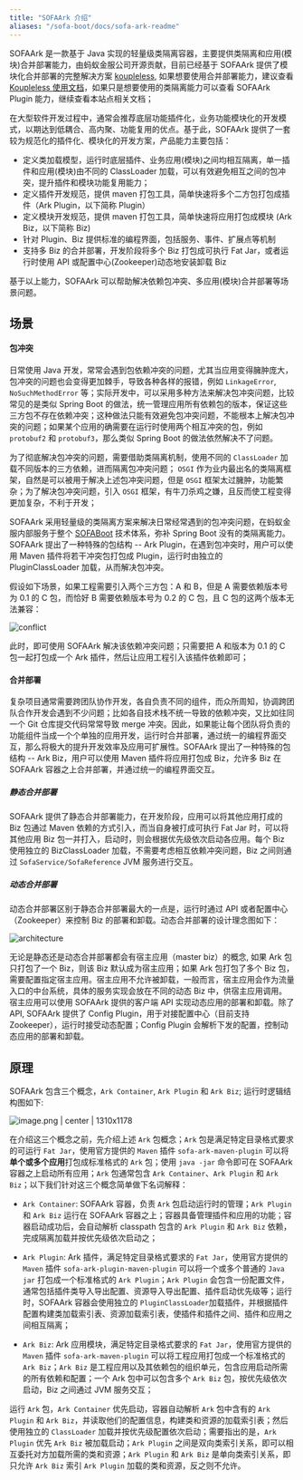 ```yaml
---
title: "SOFAArk 介绍"
aliases: "/sofa-boot/docs/sofa-ark-readme"
---
```


SOFAArk 是一款基于 Java 实现的轻量级类隔离容器，主要提供类隔离和应用(模块)合并部署能力，由蚂蚁金服公司开源贡献，目前已经基于 SOFAArk 提供了模块化合并部署的完整解决方案 [koupleless](https://github.com/koupleless/koupleless), 如果想要使用合并部署能力，建议查看 [Koupleless 使用文档](https://koupleless.io/)，如果只是想要使用的类隔离能力可以查看 SOFAArk Plugin 能力，继续查看本站点相关文档；

在大型软件开发过程中，通常会推荐底层功能插件化，业务功能模块化的开发模式，以期达到低耦合、高内聚、功能复用的优点。基于此，SOFAArk 提供了一套较为规范化的插件化、模块化的开发方案，产品能力主要包括：

+ 定义类加载模型，运行时底层插件、业务应用(模块)之间均相互隔离，单一插件和应用(模块)由不同的 ClassLoader 加载，可以有效避免相互之间的包冲突，提升插件和模块功能复用能力；
+ 定义插件开发规范，提供 maven 打包工具，简单快速将多个二方包打包成插件（Ark Plugin，以下简称 Plugin）
+ 定义模块开发规范，提供 maven 打包工具，简单快速将应用打包成模块 (Ark Biz，以下简称 Biz)
+ 针对 Plugin、Biz 提供标准的编程界面，包括服务、事件、扩展点等机制
+ 支持多 Biz 的合并部署，开发阶段将多个 Biz 打包成可执行 Fat Jar，或者运行时使用 API 或配置中心(Zookeeper)动态地安装卸载 Biz

基于以上能力，SOFAArk 可以帮助解决依赖包冲突、多应用(模块)合并部署等场景问题。

## 场景
#### 包冲突
日常使用 Java 开发，常常会遇到包依赖冲突的问题，尤其当应用变得臃肿庞大，包冲突的问题也会变得更加棘手，导致各种各样的报错，例如 `LinkageError`, `NoSuchMethodError` 等；实际开发中，可以采用多种方法来解决包冲突问题，比较常见的是类似 Spring Boot 的做法，统一管理应用所有依赖包的版本，保证这些三方包不存在依赖冲突；这种做法只能有效避免包冲突问题，不能根本上解决包冲突的问题；如果某个应用的确需要在运行时使用两个相互冲突的包，例如 `protobuf2` 和 `protobuf3`，那么类似 Spring Boot 的做法依然解决不了问题。

为了彻底解决包冲突的问题，需要借助类隔离机制，使用不同的 `ClassLoader` 加载不同版本的三方依赖，进而隔离包冲突问题； `OSGI` 作为业内最出名的类隔离框架，自然是可以被用于解决上述包冲突问题，但是 `OSGI` 框架太过臃肿，功能繁杂；为了解决包冲突问题，引入 `OSGI` 框架，有牛刀杀鸡之嫌，且反而使工程变得更加复杂，不利于开发；

SOFAArk 采用轻量级的类隔离方案来解决日常经常遇到的包冲突问题，在蚂蚁金服内部服务于整个 [SOFABoot](https://github.com/sofastack/sofa-boot) 技术体系，弥补 Spring Boot 没有的类隔离能力。SOFAArk 提出了一种特殊的包结构 -- Ark Plugin，在遇到包冲突时，用户可以使用 Maven 插件将若干冲突包打包成 Plugin，运行时由独立的 PluginClassLoader 加载，从而解决包冲突。

假设如下场景，如果工程需要引入两个三方包：A 和 B，但是 A 需要依赖版本号为 0.1 的 C 包，而恰好 B 需要依赖版本号为 0.2 的 C 包，且 C 包的这两个版本无法兼容：

![conflict](https://cdn.yuque.com/lark/2018/png/590/1523868150329-41ea3982-4783-49b0-a1e6-ffffddbe0886.png)

此时，即可使用 SOFAArk 解决该依赖冲突问题；只需要把 A 和版本为 0.1 的 C 包一起打包成一个 Ark 插件，然后让应用工程引入该插件依赖即可；

#### 合并部署
复杂项目通常需要跨团队协作开发，各自负责不同的组件，而众所周知，协调跨团队合作开发会遇到不少问题；比如各自技术栈不统一导致的依赖冲突，又比如往同一个 Git 仓库提交代码常常导致 merge 冲突。因此，如果能让每个团队将负责的功能组件当成一个个单独的应用开发，运行时合并部署，通过统一的编程界面交互，那么将极大的提升开发效率及应用可扩展性。SOFAArk 提出了一种特殊的包结构 -- Ark Biz，用户可以使用 Maven 插件将应用打包成 Biz，允许多 Biz 在 SOFAArk 容器之上合并部署，并通过统一的编程界面交互。

##### 静态合并部署
SOFAArk 提供了静态合并部署能力，在开发阶段，应用可以将其他应用打成的 Biz 包通过 Maven 依赖的方式引入，而当自身被打成可执行 Fat Jar 时，可以将其他应用 Biz 包一并打入，启动时，则会根据优先级依次启动各应用。每个 Biz 使用独立的 BizClassLoader 加载，不需要考虑相互依赖冲突问题，Biz 之间则通过 `SofaService/SofaReference` JVM 服务进行交互。

##### 动态合并部署
动态合并部署区别于静态合并部署最大的一点是，运行时通过 API 或者配置中心（Zookeeper）来控制 Biz 的部署和卸载。动态合并部署的设计理念图如下：

![architecture](architecture.png)

无论是静态还是动态合并部署都会有宿主应用（master biz）的概念, 如果 Ark 包只打包了一个 Biz，则该 Biz 默认成为宿主应用；如果 Ark 包打包了多个 Biz 包，需要配置指定宿主应用。宿主应用不允许被卸载，一般而言，宿主应用会作为流量入口的中台系统，具体的服务实现会放在不同的动态 Biz 中，供宿主应用调用。宿主应用可以使用 SOFAArk 提供的客户端 API 实现动态应用的部署和卸载。除了 API, SOFAArk 提供了 Config Plugin，用于对接配置中心（目前支持 Zookeeper），运行时接受动态配置；Config Plugin 会解析下发的配置，控制动态应用的部署和卸载。

## 原理
SOFAArk 包含三个概念，`Ark Container`, `Ark Plugin` 和 `Ark Biz`; 运行时逻辑结构图如下:

![image.png | center | 1310x1178](https://cdn.yuque.com/lark/2018/png/590/1523868989241-f50695ed-dca0-4bf7-a6a9-afe07c2ade76.png)

在介绍这三个概念之前，先介绍上述 `Ark` 包概念；`Ark` 包是满足特定目录格式要求的可运行 `Fat Jar`，使用官方提供的 `Maven` 插件 `sofa-ark-maven-plugin` 可以将**单个或多个应用**打包成标准格式的 `Ark` 包；使用 `java -jar` 命令即可在 SOFAArk 容器之上启动所有应用；`Ark` 包通常包含 `Ark Container`、`Ark Plugin` 和 `Ark Biz`；以下我们针对这三个概念简单做下名词解释：

+ `Ark Container`: SOFAArk 容器，负责 `Ark` 包启动运行时的管理；`Ark Plugin` 和 `Ark Biz` 运行在 SOFAArk 容器之上；容器具备管理插件和应用的功能；容器启动成功后，会自动解析 classpath 包含的 `Ark Plugin` 和 `Ark Biz` 依赖，完成隔离加载并按优先级依次启动之；

+ `Ark Plugin`: Ark 插件，满足特定目录格式要求的 `Fat Jar`，使用官方提供的 `Maven` 插件 `sofa-ark-plugin-maven-plugin` 可以将一个或多个普通的 `Java jar` 打包成一个标准格式的 `Ark Plugin`；`Ark Plugin` 会包含一份配置文件，通常包括插件类导入导出配置、资源导入导出配置、插件启动优先级等；运行时，SOFAArk 容器会使用独立的 `PluginClassLoader`加载插件，并根据插件配置构建类加载索引表、资源加载索引表，使插件和插件之间、插件和应用之间相互隔离；

+ `Ark Biz`: Ark 应用模块，满足特定目录格式要求的 `Fat Jar`，使用官方提供的 `Maven` 插件 `sofa-ark-maven-plugin` 可以将工程应用打包成一个标准格式的 `Ark Biz`；`Ark Biz` 是工程应用以及其依赖包的组织单元，包含应用启动所需的所有依赖和配置；一个 Ark 包中可以包含多个 `Ark Biz` 包，按优先级依次启动，Biz 之间通过 JVM 服务交互；

运行 `Ark` 包，`Ark Container` 优先启动，容器自动解析 `Ark` 包中含有的 `Ark Plugin` 和 `Ark Biz`，并读取他们的配置信息，构建类和资源的加载索引表；然后使用独立的 `ClassLoader` 加载并按优先级配置依次启动；需要指出的是，`Ark Plugin` 优先 `Ark Biz` 被加载启动；`Ark Plugin` 之间是双向类索引关系，即可以相互委托对方加载所需的类和资源；`Ark Plugin` 和 `Ark Biz` 是单向类索引关系，即只允许 `Ark Biz` 索引 `Ark Plugin` 加载的类和资源，反之则不允许。



